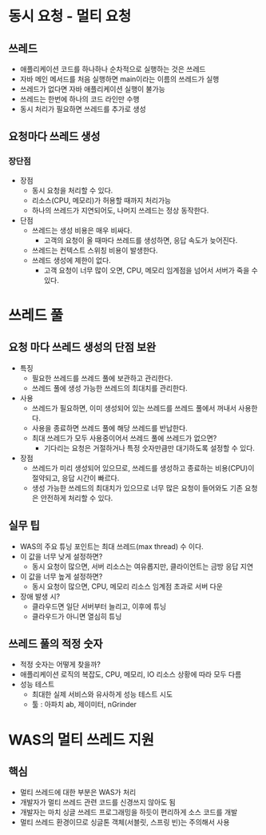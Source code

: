 # 동시 요청 - 멀티 요청
## 쓰레드
- 애플리케이션 코드를 하나하나 순차적으로 실행하는 것은 쓰레드
- 자바 메인 메서드를 처음 실행하면 main이라는 이름의 쓰레드가 실행
- 쓰레드가 없다면 자바 애플리케이션 실행이 불가능
- 쓰레드는 한번에 하나의 코드 라인만 수행
- 동시 처리가 필요하면 쓰레드를 추가로 생성

## 요청마다 쓰레드 생성
### 장단점
- 장점
	- 동시 요청을 처리할 수 있다.
	- 리소스(CPU, 메모리)가 허용할 때까지 처리가능
	- 하나의 쓰레드가 지연되어도, 나머지 쓰레드는 정상 동작한다.
- 단점
	- 쓰레드는 생성 비용은 매우 비싸다.
		- 고객의 요청이 올 때마다 쓰레드를 생성하면, 응답 속도가 늦어진다.
	- 쓰레드는 컨텍스트 스위칭 비용이 발생한다.
	- 쓰레드 생성에 제한이 없다.
		- 고객 요청이 너무 많이 오면, CPU, 메모리 임계점을 넘어서 서버가 죽을 수 있다.

# 쓰레드 풀
## 요청 마다 쓰레드 생성의 단점 보완
- 특징
	- 필요한 쓰레드를 쓰레드 풀에 보관하고 관리한다.
	- 쓰레드 풀에 생성 가능한 쓰레드의 최대치를 관리한다.
- 사용
	- 쓰레드가 필요하면, 이미 생성되어 있는 쓰레드를 쓰레드 풀에서 꺼내서 사용한다.
	- 사용을 종료하면 쓰레드 풀에 해당 쓰레드를 반납한다.
	- 최대 쓰레드가 모두 사용중이어서 쓰레드 풀에 쓰레드가 없으면?
		- 기다리는 요청은 거절하거나 특정 숫자만큼만 대기하도록 설정할 수 있다.
- 장점
	- 쓰레드가 미리 생성되어 있으므로, 쓰레드를 생성하고 종료하는 비용(CPU)이 절약되고, 응답 시간이 빠르다.
	- 생성 가능한 쓰레드의 최대치가 있으므로 너무 많은 요청이 들어와도 기존 요청은 안전하게 처리할 수 있다.

## 실무 팁
- WAS의 주요 튜닝 포인트는 최대 쓰레드(max thread) 수 이다.
- 이 값을 너무 낮게 설정하면?
	- 동시 요청이 많으면, 서버 리소스는 여유롭지만, 클라이언트는 금방 응답 지연
- 이 값을 너무 높게 설정하면?
	- 동시 요청이 많으면, CPU, 메모리 리소스 임계점 초과로 서버 다운
- 장애 발생 시?
	- 클라우드면 일단 서버부터 늘리고, 이후에 튜닝
	- 클라우드가 아니면 열심히 튜닝

## 쓰레드 풀의 적정 숫자
- 적정 숫자는 어떻게 찾을까?
- 애플리케이션 로직의 복잡도, CPU, 메모리, IO 리소스 상황에 따라 모두 다름
- 성능 테스트
	- 최대한 실제 서비스와 유사하게 성능 테스트 시도
	- 툴 : 아파치 ab, 제이미터, nGrinder

# WAS의 멀티 쓰레드 지원
## 핵심
- 멀티 쓰레드에 대한 부분은 WAS가 처리
- 개발자가 멀티 쓰레드 관련 코드를 신경쓰지 않아도 됨
- 개발자는 마치 싱글 쓰레드 프로그래밍을 하듯이 편리하게 소스 코드를 개발
- 멀티 쓰레드 환경이므로 싱글톤 객체(서블릿, 스프링 빈)는 주의해서 사용


